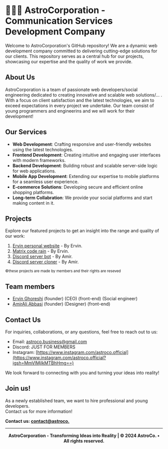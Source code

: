 # 👨🏽‍🚀 AstroCorporation - Communication Services Development Company

Welcome to AstroCorporation's GitHub repository! We are a dynamic web development company committed to delivering cutting-edge solutions for our clients. This repository serves as a central hub for our projects, showcasing our expertise and the quality of work we provide.

## About Us

AstroCorporation is a team of passionate web developers/social engineering dedicated to creating innovative and scalable web solutions/... . With a focus on client satisfaction and the latest technologies, we aim to exceed expectations in every project we undertake.
Our team consist of young programmers and engineerins and we will work for their development!

## Our Services

- **Web Development**: Crafting responsive and user-friendly websites using the latest technologies.
- **Frontend Development**: Creating intuitive and engaging user interfaces with modern frameworks.
- **Backend Development**: Building robust and scalable server-side logic for web applications.
- **Mobile App Development**: Extending our expertise to mobile platforms for a seamless user experience.
- **E-commerce Solutions**: Developing secure and efficient online shopping platforms.
- **Long-term Collabration**: We provide your social platforms and start making content in it.

## Projects

Explore our featured projects to get an insight into the range and quality of our work:

1. [Ervin personal website](https://ervinghoreishi.ir/) - By Ervin.
2. [Matrix code rain](https://github.com/ErvinGh88/Matrix-Code-Rain) - By Ervin.
3. [Discord server bot](https://github.com/AmirAliAbbasi/Persian-Bot) - By Amir.
4. [Discord server cloner](https://github.com/AmirAliAbbasi/Persian-Cloner) - By Amir.

<sub>&copy;these projects are made by members and their rights are reseved
## Team members</sub>

- [Ervin Ghoreshi](https://github.com/ErvinGh88) (founder) (CEO) (front-end) (Social engineer)
- [AmirAli Abbasi](https://github.com/AmirAliAbbasi) (founder) (Designer) (front-end)

## Contact Us

For inquiries, collaborations, or any questions, feel free to reach out to us:

- Email: [astroco.business@gmail.com](https://mail.google.com/mail/u/0/#search/in%3Asent+astroco.business%40gmail.com?compose=jrjtXMmZJSJmqVbtBSJmfXrmWckqVJfGdrWZQNTNlBcdVkxCKDvVvHjvktlwKxtxmkspLXfk)
- Discord: JUST FOR MEMBERS
- Instagram: [https://www.instagram.com/astroco.official](https://www.instagram.com/astroco.official?igsh=MmVlMjlkMTBhHmg==)

We look forward to connecting with you and turning your ideas into reality!

## Join us!

As a newly established team, we want to hire professional and young developers.<br>
Contact us for more information!


**Contact us: [contact@astroco.](mailto:astroco.business@gmail.com)**

---
<section align="center">
<b>AstroCorporation - Transforming Ideas into Reality | &copy; 2024 AstroCo.  •  All rights reserved.</b>
</section>
